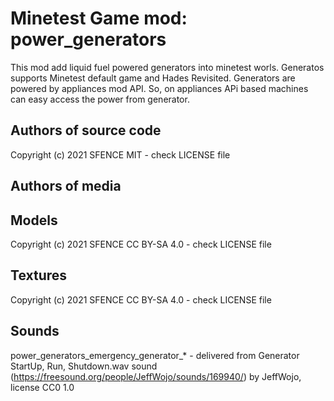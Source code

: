 Minetest Game mod: power_generators
==================================

This mod add liquid fuel powered generators into minetest worls.
Generatos supports Minetest default game and Hades Revisited.
Generators are powered by appliances mod API. So, on appliances APi based machines can easy access the power from generator.

Authors of source code
----------------------
Copyright (c) 2021 SFENCE
MIT - check LICENSE file

Authors of media
----------------

Models
------

Copyright (c) 2021 SFENCE
CC BY-SA 4.0 - check LICENSE file

Textures
--------

Copyright (c) 2021 SFENCE
CC BY-SA 4.0 - check LICENSE file

Sounds
------

power_generators_emergency_generator_* - delivered from Generator StartUp, Run, Shutdown.wav sound (https://freesound.org/people/JeffWojo/sounds/169940/) by JeffWojo, license CC0 1.0

